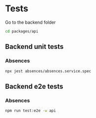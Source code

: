 # Tests

Go to the backend folder

```bash
cd packages/api
```

## Backend unit tests

### Absences 

```bash
npx jest absences/absences.service.spec
```

## Backend e2e tests

### Absences 

```bash
npm run test:e2e -w api
```



